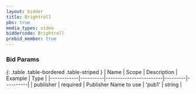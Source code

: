 ```yaml
---
layout: bidder
title: Brightroll
pbs: true
media_types: video
biddercode: Brightroll
prebid_member: true
---
```


### Bid Params

{: .table .table-bordered .table-striped }
| Name       | Scope    | Description            | Example | Type     |
|------------|----------|------------------------|---------|----------|
| publisher | required | Publisher Name to use | 'pub1' | string |
